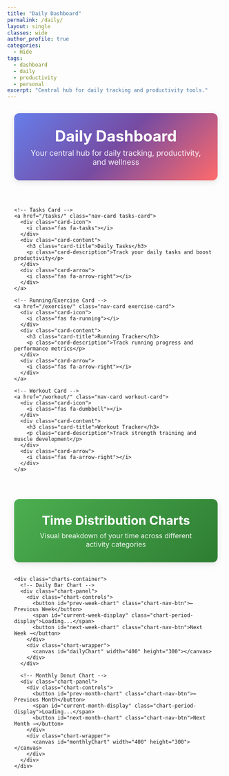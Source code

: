 ```yaml
---
title: "Daily Dashboard"
permalink: /daily/
layout: single
classes: wide
author_profile: true
categories:
  - Hide
tags:
  - dashboard
  - daily
  - productivity
  - personal
excerpt: "Central hub for daily tracking and productivity tools."
---
```


<div class="daily-container">
  <div class="daily-header">
    <h1><i class="fas fa-calendar-day"></i> Daily Dashboard</h1>
    <p>Your central hub for daily tracking, productivity, and wellness</p>
  </div>

  <!-- Navigation Cards Grid -->
  <div class="nav-cards-grid">
    
    <!-- Tasks Card -->
    <a href="/tasks/" class="nav-card tasks-card">
      <div class="card-icon">
        <i class="fas fa-tasks"></i>
      </div>
      <div class="card-content">
        <h3 class="card-title">Daily Tasks</h3>
        <p class="card-description">Track your daily tasks and boost productivity</p>
      </div>
      <div class="card-arrow">
        <i class="fas fa-arrow-right"></i>
      </div>
    </a>

    <!-- Running/Exercise Card -->
    <a href="/exercise/" class="nav-card exercise-card">
      <div class="card-icon">
        <i class="fas fa-running"></i>
      </div>
      <div class="card-content">
        <h3 class="card-title">Running Tracker</h3>
        <p class="card-description">Track running progress and performance metrics</p>
      </div>
      <div class="card-arrow">
        <i class="fas fa-arrow-right"></i>
      </div>
    </a>

    <!-- Workout Card -->
    <a href="/workout/" class="nav-card workout-card">
      <div class="card-icon">
        <i class="fas fa-dumbbell"></i>
      </div>
      <div class="card-content">
        <h3 class="card-title">Workout Tracker</h3>
        <p class="card-description">Track strength training and muscle development</p>
      </div>
      <div class="card-arrow">
        <i class="fas fa-arrow-right"></i>
      </div>
    </a>

  </div>

  <!-- Time Tracking Charts Section -->
  <div class="time-charts-section">
    <div class="charts-header">
      <h2><i class="fas fa-chart-bar"></i> Time Distribution Charts</h2>
      <p>Visual breakdown of your time across different activity categories</p>
    </div>

    <div class="charts-container">
      <!-- Daily Bar Chart -->
      <div class="chart-panel">
        <div class="chart-controls">
          <button id="prev-week-chart" class="chart-nav-btn">← Previous Week</button>
          <span id="current-week-display" class="chart-period-display">Loading...</span>
          <button id="next-week-chart" class="chart-nav-btn">Next Week →</button>
        </div>
        <div class="chart-wrapper">
          <canvas id="dailyChart" width="400" height="300"></canvas>
        </div>
      </div>

      <!-- Monthly Donut Chart -->
      <div class="chart-panel">
        <div class="chart-controls">
          <button id="prev-month-chart" class="chart-nav-btn">← Previous Month</button>
          <span id="current-month-display" class="chart-period-display">Loading...</span>
          <button id="next-month-chart" class="chart-nav-btn">Next Month →</button>
        </div>
        <div class="chart-wrapper">
          <canvas id="monthlyChart" width="400" height="300"></canvas>
        </div>
      </div>
    </div>
  </div>

</div>

<script>
  // Inject Jekyll data into JavaScript for charts
  window.tasksData = {{ site.data.tasks | jsonify }};
  window.runningData = {{ site.data.running | jsonify }};
  window.workoutsData = {{ site.data.workouts | jsonify }};
</script>

<!-- Chart.js CDN -->
<script src="https://cdn.jsdelivr.net/npm/chart.js"></script>
<script src="{{ '/assets/js/time-charts.js' | relative_url }}"></script>

<style>
/* Daily Dashboard Styles */
.daily-container {
  max-width: 1200px;
  margin: 0 auto;
  padding: 1rem;
}

.daily-header {
  text-align: center;
  margin-bottom: 3rem;
  padding: 2rem;
  background: linear-gradient(135deg, #667eea 0%, #764ba2 50%, #FF6B6B 100%);
  color: white;
  border-radius: 12px;
  box-shadow: 0 4px 15px rgba(0,0,0,0.1);
}

.daily-header h1 {
  margin: 0 0 0.5rem 0;
  font-size: 2.2rem;
  font-weight: 700;
}

.daily-header p {
  margin: 0;
  opacity: 0.95;
  font-size: 1.1rem;
}

/* Navigation Cards Grid */
.nav-cards-grid {
  display: grid;
  grid-template-columns: repeat(auto-fit, minmax(320px, 1fr));
  gap: 2rem;
  margin-bottom: 3rem;
}

.nav-card {
  display: flex;
  align-items: center;
  padding: 2rem;
  background: white;
  border-radius: 12px;
  box-shadow: 0 4px 12px rgba(0,0,0,0.08);
  text-decoration: none;
  color: inherit;
  transition: all 0.3s ease;
  border: 2px solid transparent;
  position: relative;
  overflow: hidden;
}

.nav-card::before {
  content: '';
  position: absolute;
  top: 0;
  left: 0;
  right: 0;
  height: 4px;
  transition: all 0.3s ease;
}

.nav-card:hover {
  transform: translateY(-4px);
  box-shadow: 0 8px 25px rgba(0,0,0,0.12);
  text-decoration: none;
  color: inherit;
}

.nav-card:hover .card-arrow {
  transform: translateX(8px);
}

/* Card Themes */
.tasks-card::before {
  background: linear-gradient(90deg, #4CAF50 0%, #45a049 100%);
}

.exercise-card::before {
  background: linear-gradient(90deg, #FF6B6B 0%, #4ECDC4 100%);
}

.workout-card::before {
  background: linear-gradient(90deg, #667eea 0%, #764ba2 100%);
}

.card-icon {
  font-size: 2.5rem;
  margin-right: 1.5rem;
  min-width: 60px;
  display: flex;
  align-items: center;
  justify-content: center;
}

.tasks-card .card-icon {
  color: #4CAF50;
}

.exercise-card .card-icon {
  color: #FF6B6B;
}

.workout-card .card-icon {
  color: #667eea;
}

.card-content {
  flex: 1;
}

.card-title {
  margin: 0 0 0.5rem 0;
  font-size: 1.3rem;
  font-weight: 600;
  color: #333;
}

.card-description {
  margin: 0;
  color: #666;
  font-size: 0.95rem;
  line-height: 1.4;
}

.card-arrow {
  font-size: 1.2rem;
  color: #ccc;
  margin-left: 1rem;
  transition: all 0.3s ease;
}


/* Responsive Design */
@media (max-width: 768px) {
  .daily-header {
    padding: 1.5rem;
    margin-bottom: 2rem;
  }
  
  .daily-header h1 {
    font-size: 1.8rem;
  }
  
  .nav-cards-grid {
    grid-template-columns: 1fr;
    gap: 1.5rem;
    margin-bottom: 2rem;
  }
  
  .nav-card {
    padding: 1.5rem;
  }
  
  .card-icon {
    font-size: 2rem;
    margin-right: 1rem;
  }
  
  .card-title {
    font-size: 1.1rem;
  }
  
}

@media (max-width: 480px) {
  .daily-container {
    padding: 0.5rem;
  }
  
  .daily-header {
    padding: 1rem;
  }
  
  .daily-header h1 {
    font-size: 1.5rem;
  }
  
  .nav-card {
    padding: 1rem;
  }
  
  .card-icon {
    font-size: 1.8rem;
    margin-right: 0.75rem;
  }
}

/* Time Charts Section Styles */
.time-charts-section {
  margin-top: 3rem;
  margin-bottom: 2rem;
}

.charts-header {
  text-align: center;
  margin-bottom: 2rem;
  padding: 2rem;
  background: linear-gradient(135deg, #4CAF50 0%, #2E7D32 100%);
  color: white;
  border-radius: 12px;
  box-shadow: 0 4px 15px rgba(0,0,0,0.1);
}

.charts-header h2 {
  margin: 0 0 0.5rem 0;
  font-size: 1.8rem;
  font-weight: 700;
}

.charts-header p {
  margin: 0;
  opacity: 0.95;
  font-size: 1rem;
}

.charts-container {
  display: grid;
  grid-template-columns: 1fr 1fr;
  gap: 2rem;
  margin-bottom: 2rem;
}

.chart-panel {
  background: white;
  border-radius: 12px;
  padding: 1.5rem;
  box-shadow: 0 4px 12px rgba(0,0,0,0.08);
  border: 1px solid #e0e0e0;
}

.chart-controls {
  display: flex;
  justify-content: space-between;
  align-items: center;
  margin-bottom: 1.5rem;
  padding: 0.75rem;
  background: #f8f9fa;
  border-radius: 8px;
}

.chart-nav-btn {
  background: #4CAF50;
  color: white;
  border: none;
  padding: 0.5rem 1rem;
  border-radius: 6px;
  cursor: pointer;
  font-size: 0.85rem;
  transition: all 0.3s ease;
  min-width: 120px;
}

.chart-nav-btn:hover {
  background: #45a049;
  transform: translateY(-2px);
}

.chart-period-display {
  font-weight: 600;
  color: #333;
  font-size: 0.9rem;
}

.chart-wrapper {
  position: relative;
  height: 350px;
  margin-top: 1rem;
}

.chart-wrapper canvas {
  max-width: 100%;
  height: 100% !important;
}

/* Responsive Design for Charts */
@media (max-width: 1024px) {
  .charts-container {
    grid-template-columns: 1fr;
    gap: 2rem;
  }
  
  .chart-wrapper {
    height: 300px;
  }
}

@media (max-width: 768px) {
  .charts-header {
    padding: 1.5rem;
    margin-bottom: 1.5rem;
  }
  
  .charts-header h2 {
    font-size: 1.5rem;
  }
  
  .chart-panel {
    padding: 1rem;
  }
  
  .chart-controls {
    flex-direction: column;
    gap: 0.75rem;
    text-align: center;
  }
  
  .chart-nav-btn {
    width: 100%;
    max-width: 200px;
  }
  
  .chart-wrapper {
    height: 250px;
  }
}

@media (max-width: 480px) {
  .time-charts-section {
    margin-top: 2rem;
  }
  
  .charts-header {
    padding: 1rem;
  }
  
  .charts-header h2 {
    font-size: 1.3rem;
  }
  
  .chart-panel {
    padding: 0.75rem;
  }
  
  .chart-wrapper {
    height: 200px;
  }
  
  .chart-nav-btn {
    font-size: 0.8rem;
    padding: 0.4rem 0.8rem;
  }
}
</style>